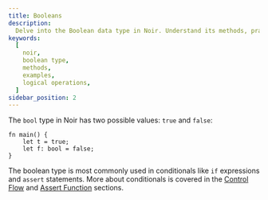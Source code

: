 ```yaml
---
title: Booleans
description:
  Delve into the Boolean data type in Noir. Understand its methods, practical examples, and best practices for using Booleans in your Noir programs.
keywords:
  [
    noir,
    boolean type,
    methods,
    examples,
    logical operations,
  ]
sidebar_position: 2
---
```



The `bool` type in Noir has two possible values: `true` and `false`:

```noir
fn main() {
    let t = true;
    let f: bool = false;
}
```

The boolean type is most commonly used in conditionals like `if` expressions and `assert`
statements. More about conditionals is covered in the [Control Flow](../control_flow.md) and
[Assert Function](../assert.md) sections.
